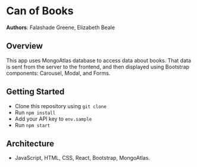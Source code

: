 # Can of Books

**Authors**: Falashade Greene, Elizabeth Beale

## Overview

This app uses MongoAtlas database to access data about books. That data is sent from the server to the frontend, and then displayed using Bootstrap components: Carousel, Modal, and Forms.

## Getting Started

- Clone this repository using `git clone`
- Run `npm install`
- Add your API key to `env.sample`
- Run `npm start`

## Architecture

- JavaScript, HTML, CSS, React, Bootstrap, MongoAtlas.
